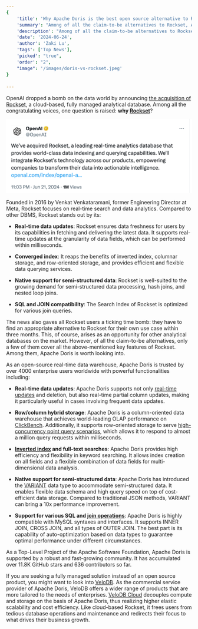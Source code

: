 ```yaml
---
{
    'title': 'Why Apache Doris is the best open source alternative to Rockset',
    'summary': "Among of all the claim-to-be alternatives to Rockset, Apache Doris is one of the few that cover all the key features of Rockset.",
    'description': "Among of all the claim-to-be alternatives to Rockset, Apache Doris is one of the few that cover all the key features of Rockset.",
    'date': '2024-06-24',
    'author': 'Zaki Lu',
    'tags': ['Top News'],
    'picked': "true",
    'order': "2",
    "image": '/images/doris-vs-rockset.jpeg'
}

---
```


<!-- 
Licensed to the Apache Software Foundation (ASF) under one
or more contributor license agreements.  See the NOTICE file
distributed with this work for additional information
regarding copyright ownership.  The ASF licenses this file
to you under the Apache License, Version 2.0 (the
"License"); you may not use this file except in compliance
with the License.  You may obtain a copy of the License at

  http://www.apache.org/licenses/LICENSE-2.0

Unless required by applicable law or agreed to in writing,
software distributed under the License is distributed on an
"AS IS" BASIS, WITHOUT WARRANTIES OR CONDITIONS OF ANY
KIND, either express or implied.  See the License for the
specific language governing permissions and limitations
under the License.
-->

OpenAI dropped a bomb on the data world by announcing [the acquisition of Rockset](https://openai.com/index/openai-acquires-rockset/), a cloud-based, fully managed analytical database. Among all the congratulating voices, one question is raised: **why [Rockset](https://rockset.com)**?

![OpenAI acquisition Rockset](/images/openai-twitter-rockset.png)

Founded in 2016 by Venkat Venkataramani, former Engineering Director at Meta, Rockset focuses on real-time search and data analytics. Compared to other DBMS, Rockset stands out by its:

- **Real-time data updates**: Rockset ensures data freshness for users by its capabilities in fetching and delivering the latest data. It supports real-time updates at the granularity of data fields, which can be performed within milliseconds.

- **Converged index**: It reaps the benefits of inverted index, columnar storage, and row-oriented storage, and provides efficient and flexible data querying services.

- **Native support for semi-structured data**: Rockset is well-suited to the growing demand for semi-structured data processing, hash joins, and nested loop joins.

- **SQL and JOIN compatibility**: The Search Index of Rockset is optimized for various join queries.

The news also gaves all Rockset users a ticking time bomb: they have to find an appropriate alternative to Rockset for their own use case within three months. This, of course, arises as an opportunity for other analytical databases on the market. However, of all the claim-to-be alternatives, only a few of them cover all the above-mentioned key features of Rockset. Among them, Apache Doris is worth looking into.

As an open-source real-time data warehouse, Apache Doris is trusted by over 4000 enterprise users worldwide with powerful functionalities including:

- **Real-time data updates**: Apache Doris supports not only [real-time updates](https://doris.apache.org/docs/table-design/data-model/unique) and deletion, but also real-time partial column updates, making it particularly useful in cases involving frequent data updates.

- **Row/column hybrid storage**: Apache Doris is a column-oriented data warehouse that achieves world-leading OLAP performance on [ClickBench](https://benchmark.clickhouse.com/). Additionally, it supports row-oriented storage to serve [high-concurrency point query scenarios](https://doris.apache.org/docs/query/high-concurrent-point-query/), which allows it to respond to almost a million query requests within milliseconds. 

- **[Inverted index](https://doris.apache.org/docs/table-design/index/inverted-index) and full-text searches**: Apache Doris provides high efficiency and flexibility in keyword searching. It allows index creation on all fields and a flexible combination of data fields for multi-dimensional data analysis.

- **Native support for semi-structured data**: Apache Doris has introduced the [VARIANT](https://doris.apache.org/docs/sql-manual/sql-types/Data-Types/VARIANT) data type to accommodate semi-structured data. It enables flexible data schema and high query speed on top of cost-efficient data storage. Compared to traditional JSON methods, VARIANT can bring a 10x performance improvement.

- **Support for various SQL and [join operations](https://doris.apache.org/docs/query/join-optimization/doris-join-optimization)**: Apache Doris is highly compatible with MySQL syntaxes and interfaces. It supports INNER JOIN, CROSS JOIN, and all types of OUTER JOIN. The best part is its capability of auto-optimization based on data types to guarantee optimal performance under different circumstances.

As a Top-Level Project of the Apache Software Foundation, Apache Doris is supported by a robust and fast-growing community. It has accumulated over 11.8K GitHub stars and 636 contributors so far.

If you are seeking a fully managed solution instead of an open source product, you might want to look into [VeloDB](https://www.velodb.io). As the commercial service provider of Apache Doris, VeloDB offers a wider range of products that are more tailored to the needs of enterprises. [VeloDB Cloud](https://www.velodb.io/cloud) decouples compute and storage on the basis of Apache Doris, thus realizing higher elastic scalability and cost efficiency. Like cloud-based Rockset, it frees users from tedious database operations and maintenance and redirects their focus to what drives their business growth.